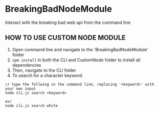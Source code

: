 # BreakingBadNodeModule
Interact with the breaking bad web api from the command line

## HOW TO USE CUSTOM NODE MODULE

1. Open command line and navigate to the 'BreakingBadNodeModule' folder
2. `npm install` in both the CLI and CustomNode folder to install all dependencies
3. Then, navigate to the CLI folder
4. To search for a character keyword:

```
// type the follwing in the command line, replacing '<keyword>' with your own input
node cli.js search <keyword>

ex/ 
node cli.js search white
```
